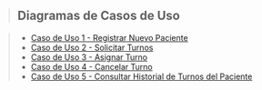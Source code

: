 > ## Diagramas de Casos de Uso

> - [Caso de Uso 1 - Registrar Nuevo Paciente](/Actividad-n°2/diagramas/registrar_nuevo_paciente.md)
> - [Caso de Uso 2 - Solicitar Turnos](/Actividad-n°2/diagramas/solicitar_turnos.md)
> - [Caso de Uso 3 - Asignar Turno](/Actividad-n°2/diagramas/asignar_turno.md)
> - [Caso de Uso 4 - Cancelar Turno](/Actividad-n°2/diagramas/cancelar_turno.md)
> - [Caso de Uso 5 - Consultar Historial de Turnos del Paciente](/Actividad-n°2/diagramas/consultar_historial_de_turnos_del_paciente.md)